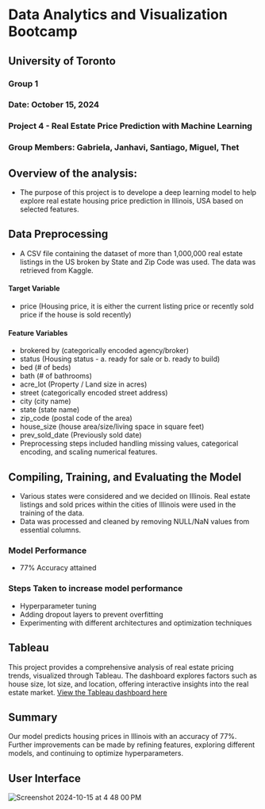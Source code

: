 # Data Analytics and Visualization Bootcamp 
## University of Toronto
### Group 1
### Date: October 15, 2024
### Project 4 - Real Estate Price Prediction with Machine Learning
### Group Members: Gabriela, Janhavi, Santiago, Miguel, Thet


## Overview of the analysis: 
 - The purpose of this project is to develope a deep learning model to help explore real estate housing price prediction in Illinois, USA based on selected features.

## Data Preprocessing
 - A CSV file containing the dataset of more than 1,000,000 real estate listings in the US broken by State and Zip Code was used. The data was retrieved from Kaggle.

#### Target Variable
 - price (Housing price, it is either the current listing price or recently sold price if the house is sold recently)

#### Feature Variables
 - brokered by (categorically encoded agency/broker)
 - status (Housing status - a. ready for sale or b. ready to build)
  - bed (# of beds)
 - bath (# of bathrooms)
 - acre_lot (Property / Land size in acres)
 - street (categorically encoded street address)
 - city (city name)
 - state (state name)
 - zip_code (postal code of the area)
 - house_size (house area/size/living space in square feet)
 - prev_sold_date (Previously sold date)
 - Preprocessing steps included handling missing values, categorical encoding, and scaling numerical features.

## Compiling, Training, and Evaluating the Model
 - Various states were considered and we decided on Illinois. Real estate listings and sold prices within the cities of Illinois were used in the training of the data.
 - Data was processed and cleaned by removing NULL/NaN values from essential columns.

### Model Performance
  - 77% Accuracy attained
  
### Steps Taken to increase model performance
- Hyperparameter tuning
- Adding dropout layers to prevent overfitting
- Experimenting with different architectures and optimization techniques

## Tableau
This project provides a comprehensive analysis of real estate pricing trends, visualized through Tableau. The dashboard explores factors such as house size, lot size, and location, offering interactive insights into the real estate market. [View the Tableau dashboard here](https://public.tableau.com/app/profile/janhavi.bharati/viz/Project4_17290938313380/Dashboard1)
  
## Summary
Our model predicts housing prices in Illinois with an accuracy of 77%. Further improvements can be made by refining features, exploring different models, and continuing to optimize hyperparameters.

## User Interface
![Screenshot 2024-10-15 at 4 48 00 PM](https://github.com/user-attachments/assets/d66fdef2-6498-4d42-8cc1-af075f5e1b23)

